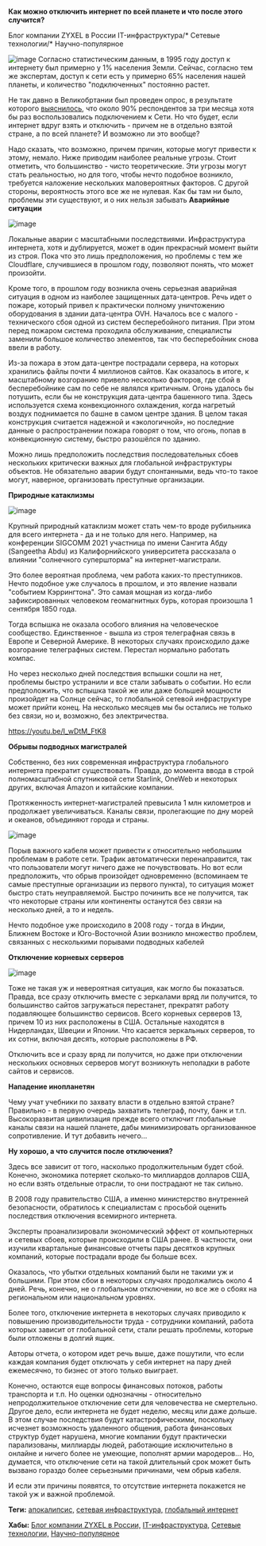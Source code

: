 __Как можно отключить интернет по всей планете и что после этого случится?__

Блог компании ZYXEL в России IT-инфраструктура/* Сетевые технологии/* Научно-популярное

![image](https://user-images.githubusercontent.com/112693839/196526466-537f9a3e-b38c-473a-b46d-d5790b954bc1.png)
Согласно статистическим данным, в 1995 году доступ к интернету был примерно у 1% населения Земли. Сейчас, согласно тем же экспертам, доступ к сети есть у примерно 65% населения нашей планеты, и количество "подключенных" постоянно растет.

Не так давно в Великобртании был проведен опрос, в результате которого [выяснилось](https://www.bbc.com/russian/vert-fut-39367629), что около 90% респондентов за три месяца хотя бы раз воспользовались подключением к Сети. Но что будет, если интернет вдруг взять и отключить - причем не в отдельно взятой стране, а по всей планете? И возможно ли это вообще?

Надо сказать, что возможно, причем причин, которые могут привести к этому, немало. Ниже приводим наиболее реальные угрозы. Стоит отметить, что большинство - чисто теоретические. Эти угрозы могут стать реальностью, но для того, чтобы нечто подобное возникло, требуется наложение нескольких маловероятных факторов. С другой стороны, вероятность этого все же не нулевая. Как бы там ни было, проблемы эти  существуют, и о них нельзя забывать
__Аварийные ситуации__

![image](https://user-images.githubusercontent.com/112693839/196523354-48c0ea9f-9162-4bdd-a887-a0e410dc9abd.png)

Локальные аварии с масштабными последствиями. Инфраструктура интернета, хотя и дублируется, может в один прекрасный момент выйти из строя. Пока что это лишь предположения, но проблемы с тем же Cloudflare, случившиеся в прошлом году, позволяют понять, что может произойти.

Кроме того, в прошлом году возникла очень серьезная аварийная ситуация в одном из наиболее защищенных дата-центров. Речь идет о пожаре, который привел к практически полному уничтожению оборудования в здании дата-центра OVH. Началось все с малого - технического сбоя одной из систем бесперебойного питания. При этом перед пожаром система проходила обслуживание, специалисты заменили большое количество элементов, так что бесперебойник снова ввели в работу.

Из-за пожара в этом дата-центре пострадали сервера, на которых хранились файлы почти 4 миллионов сайтов. Как оказалось в итоге, к масштабному возгоранию привело несколько факторов, где сбой в бесперебойнике сам по себе не являлся критичным. Огонь удалось бы потушить, если бы не конструкция дата-центра башенного типа. Здесь используется схема конвекционного охлаждения, когда нагретый воздух поднимается по башне в самом центре здания. В целом такая конструкция считается надежной и «экологичной», но последние данные о распространении пожара говорят о том, что огонь, попав в конвекционную систему, быстро разошёлся по зданию.

Можно лишь предположить последствия последовательных сбоев нескольких критически важных для глобальной инфраструктуры объектов. Не обязательно аварии будут спонтанными, ведь что-то такое могут, наверное, организовать преступные организации.

__Природные катаклизмы__

![image](https://user-images.githubusercontent.com/112693839/196523563-e132704e-59a7-4b40-a686-a0d49986eaef.png)

Крупный природный катаклизм может стать чем-то вроде рубильника для всего интернета - да и не только для него. Например, на конференции  SIGCOMM 2021 участница по имени Сангита Абду (Sangeetha Abdu) из Калифорнийского университета рассказала о влиянии "солнечного супершторма" на интернет-магистрали.

Это более вероятная проблема, чем работа каких-то преступников. Нечто подобное уже случалось в прошлом, и это явление назвали "событием Кэррингтона". Это самая мощная из когда-либо зафиксированных человеком геомагнитных бурь, которая произошла 1 сентября 1850 года.

Тогда вспышка не оказала особого влияния на человеческое сообщество. Единственное - вышла из строя телеграфная связь в Европе и Северной Америке. В некоторых случаях происходило даже возгорание телеграфных систем. Перестал нормально работать компас.

Но через несколько дней последствия вспышки сошли на нет, проблемы быстро устранили и все стали забывать о событии. Но если предположить, что вспышка такой же или даже большей мощности произойдет на Солнце сейчас, то глобальной сетевой инфраструктуре может прийти конец. На несколько месяцев мы бы остались не только без связи, но и, возможно, без электричества.

https://youtu.be/I_wDtM_FtK8

__Обрывы подводных магистралей__

Собственно, без них современная инфраструктура глобального интернета прекратит существовать. Правда, до момента ввода в строй полномасштабной спутниковой сети Starlink, OneWeb и некоторых других, включая Amazon и китайские компании.

Протяженность интернет-магистралей превысила 1 млн километров и продолжает увеличиваться. Каналы связи, пролегающие по дну морей и океанов, объединяют города и страны.

![image](https://user-images.githubusercontent.com/112693839/196524080-e8ef49ef-8f51-47ad-9ab3-3356cc0d964c.png)

Порыв важного кабеля может привести к относительно небольшим проблемам в работе сети. Трафик автоматически перенаправится, так что пользователи могут ничего даже не почувствовать. Но вот если предположить, что обрыв произойдет одновременно (вспоминаем те самые преступные организации из первого пункта), то ситуация может быстро стать неуправляемой. Быстро починить все не получится, так что некоторые страны или континенты останутся без связи на несколько дней, а то и недель.

Нечто подобное уже происходило в 2008 году - тогда в Индии, Ближнем Востоке и Юго-Восточной Азии возникло множество проблем, связанных с несколькими порывами подводных кабелей

__Отключение корневых серверов__

![image](https://user-images.githubusercontent.com/112693839/196524305-b923adbf-f2e7-466b-b11b-23399938b31b.png)

Тоже не такая уж и невероятная ситуация, как могло бы показаться. Правда, все сразу отключить вместе с зеркалами вряд ли получится, то большинство сайтов загружаться перестанет, прекратят работу подавляющее большинство сервисов. Всего корневых серверов 13, причем 10 из них расположены в США. Остальные находятся в Нидерландах, Швеции и Японии. Что касается зеркальных серверов, то их сотни, включая десять, которые расположены в РФ.

Отключить все и сразу вряд ли получится, но даже при отключении нескольких основных серверов могут возникнуть неполадки в работе сайтов и сервисов.

__Нападение инопланетян__

Чему учат учебники по захвату власти в отдельно взятой стране? Правильно - в первую очередь захватить телеграф, почту, банк и т.п. Высокоразвитая цивилизация прежде всего отключит глобальные каналы связи на нашей планете, дабы минимизировать организованное сопротивление. И тут добавить нечего…

__Ну хорошо, а что случится после отключения?__

Здесь все зависит от того, насколько продолжительным будет сбой. Конечно, экономика потеряет сколько-то миллиардов долларов США, но если взять отдельные отрасли, то они пострадают не так сильно.

В 2008 году правительство США, а именно министерство внутренней безопасности, обратилось к специалистам с просьбой оценить последствия отключения всемирного интернета.

Эксперты проанализировали экономический эффект от компьютерных и сетевых сбоев, которые происходили в США ранее. В частности, они изучили квартальные финансовые отчеты пары десятков крупных компаний, которые пострадали вроде бы больше всех.

Оказалось, что убытки отдельных компаний были не такими уж и большими. При этом сбои в некоторых случаях продолжались около 4 дней. Речь, конечно, не о глобальном отключении, но все же о сбоях на региональном или национальном уровнях. 

Более того, отключение интернета в некоторых случаях приводило к повышению производительности труда - сотрудники компаний, работа которых зависит от глобальной сети, стали решать проблемы, которые были отложены в долгий ящик.

Авторы отчета, о котором идет речь выше, даже пошутили, что если каждая компания будет отключать у себя интернет на пару дней ежемесячно, то бизнес от этого только выиграет.

Конечно, остаются еще вопросы финансовых потоков, работы транспорта и т.п. Но оценки однозначны - относительно непродолжительное отключение сети для человечества не смертельно. Другое дело, если интернета не будет неделю, месяц или даже дольше. В этом случае последствия будут катастрофическими, поскольку исчезнет возможность удаленного общения, работа финансовых структур будет нарушена, многие компании будут практически парализованы, миллиарды людей, работающие исключительно в онлайне и ничего более не умеющие, пополнят армии мародеров... Но, думается, что отключение сети на такой длительный срок может быть вызвано гораздо более серьезными причинами, чем обрыв кабеля.

И если эти причины появятся, то отсутствие интернета покажется не такой уж и важной проблемой.


__Теги:__ [апокалипсис,](https://habr.com/ru/search/?target_type=posts&order=relevance&q=%5B%D0%B0%D0%BF%D0%BE%D0%BA%D0%B0%D0%BB%D0%B8%D0%BF%D1%81%D0%B8%D1%81%5D) [сетевая инфраструктура,](https://habr.com/ru/search/?target_type=posts&order=relevance&q=%5B%D1%81%D0%B5%D1%82%D0%B5%D0%B2%D0%B0%D1%8F%20%D0%B8%D0%BD%D1%84%D1%80%D0%B0%D1%81%D1%82%D1%80%D1%83%D0%BA%D1%82%D1%83%D1%80%D0%B0%5D) [глобальный интернет](https://habr.com/ru/search/?target_type=posts&order=relevance&q=%5B%D0%B3%D0%BB%D0%BE%D0%B1%D0%B0%D0%BB%D1%8C%D0%BD%D1%8B%D0%B9%20%D0%B8%D0%BD%D1%82%D0%B5%D1%80%D0%BD%D0%B5%D1%82%5D)

__Хабы:__ [Блог компании ZYXEL в России,](https://habr.com/ru/search/?target_type=posts&order=relevance&q=%5B%D0%B3%D0%BB%D0%BE%D0%B1%D0%B0%D0%BB%D1%8C%D0%BD%D1%8B%D0%B9%20%D0%B8%D0%BD%D1%82%D0%B5%D1%80%D0%BD%D0%B5%D1%82%5D) [IT-инфраструктура,](https://habr.com/ru/company/zyxel/blog/646311/#:~:text=ZYXEL%20%D0%B2%20%D0%A0%D0%BE%D1%81%D1%81%D0%B8%D0%B8-IT%2D%D0%B8%D0%BD%D1%84%D1%80%D0%B0%D1%81%D1%82%D1%80%D1%83%D0%BA%D1%82%D1%83%D1%80%D0%B0,-%D0%A1%D0%B5%D1%82%D0%B5%D0%B2%D1%8B%D0%B5%20%D1%82%D0%B5%D1%85%D0%BD%D0%BE%D0%BB%D0%BE%D0%B3%D0%B8%D0%B8) [Сетевые технологии,](https://habr.com/ru/company/zyxel/blog/646311/#:~:text=IT%2D%D0%B8%D0%BD%D1%84%D1%80%D0%B0%D1%81%D1%82%D1%80%D1%83%D0%BA%D1%82%D1%83%D1%80%D0%B0-,%D0%A1%D0%B5%D1%82%D0%B5%D0%B2%D1%8B%D0%B5%20%D1%82%D0%B5%D1%85%D0%BD%D0%BE%D0%BB%D0%BE%D0%B3%D0%B8%D0%B8,-%D0%9D%D0%B0%D1%83%D1%87%D0%BD%D0%BE%2D%D0%BF%D0%BE%D0%BF%D1%83%D0%BB%D1%8F%D1%80%D0%BD%D0%BE%D0%B5) [Научно-популярное](https://habr.com/ru/company/zyxel/blog/646311/#:~:text=%D0%A1%D0%B5%D1%82%D0%B5%D0%B2%D1%8B%D0%B5%20%D1%82%D0%B5%D1%85%D0%BD%D0%BE%D0%BB%D0%BE%D0%B3%D0%B8%D0%B8-,%D0%9D%D0%B0%D1%83%D1%87%D0%BD%D0%BE%2D%D0%BF%D0%BE%D0%BF%D1%83%D0%BB%D1%8F%D1%80%D0%BD%D0%BE%D0%B5,-%2B7)

















































